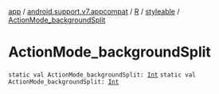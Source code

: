 [app](../../../index.md) / [android.support.v7.appcompat](../../index.md) / [R](../index.md) / [styleable](index.md) / [ActionMode_backgroundSplit](./-action-mode_background-split.md)

# ActionMode_backgroundSplit

`static val ActionMode_backgroundSplit: `[`Int`](https://kotlinlang.org/api/latest/jvm/stdlib/kotlin/-int/index.html)
`static val ActionMode_backgroundSplit: `[`Int`](https://kotlinlang.org/api/latest/jvm/stdlib/kotlin/-int/index.html)